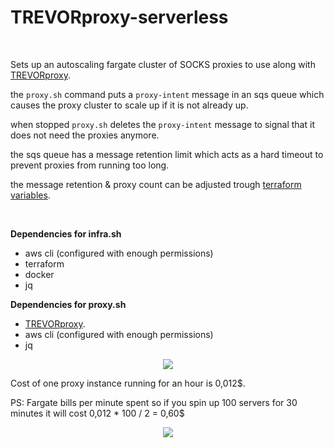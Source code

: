 TREVORproxy-serverless
==

<br/>

Sets up an autoscaling fargate cluster of SOCKS proxies to use along with [TREVORproxy](https://github.com/blacklanternsecurity/TREVORproxy).

the `proxy.sh` command puts a `proxy-intent` message in an sqs queue which causes the proxy cluster to scale up if it is not already up.

when stopped `proxy.sh` deletes the `proxy-intent` message to signal that it does not need the proxies anymore.

the sqs queue has a message retention limit which acts as a hard timeout to prevent proxies from running too long.

the message retention & proxy count can be adjusted trough [terraform variables](https://github.com/aristosMiliaressis/TREVORproxy-serverless/blob/master/infra/variables.tf).

<br/>

**Dependencies for infra.sh**
- aws cli (configured with enough permissions)
- terraform
- docker
- jq

**Dependencies for proxy.sh**
- [TREVORproxy](https://github.com/blacklanternsecurity/TREVORproxy).
- aws cli (configured with enough permissions)
- jq


<p align="center">
  <img src="https://github.com/aristosMiliaressis/TREVORproxy-serverless/blob/master/img/demo.png?raw=true">
</p>

Cost of one proxy instance running for an hour is 0,012$.

PS: Fargate bills per minute spent so if you spin up 100 servers for 30 minutes it will cost 0,012 * 100 / 2 = 0,60$

<p align="center">
  <img src="https://github.com/aristosMiliaressis/TREVORproxy-serverless/blob/master/img/cost_calc.png?raw=true">
</p>
